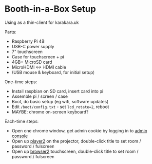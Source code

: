 Booth-in-a-Box Setup
====================
Using as a thin-client for karakara.uk

Parts:

* Raspberry Pi 4B
* USB-C power supply
* 7" touchscreen
* Case for touchscreen + pi
* 4GB+ MicroSD card
* MicroHDMI <-> HDMI cable
* (USB mouse & keyboard, for initial setup)

One-time steps:

* Install raspbian on SD card, insert card into pi
* Assemble pi / screen / case
* Boot, do basic setup (eg wifi, software updates)
* Edit `/boot/config.txt` - set `lcd_rotate=2`, reboot
* MAYBE: chrome on-screen keyboard?

Each-time steps:

* Open one chrome window, get admin cookie by logging in to [admin console]()
* Open up [player2](https://karakara.uk/player2/) on the projector,
  double-click title to set room / password / fulscreen
* Open up [browser2](https://karakara.uk/browser2/) touchscreen,
  double-click title to set room / password / fulscreen
